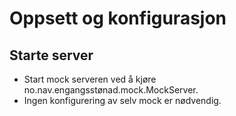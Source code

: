 Oppsett og konfigurasjon
====

Starte server
----
* Start mock serveren ved å kjøre no.nav.engangsstønad.mock.MockServer.
* Ingen konfigurering av selv mock er nødvendig.

